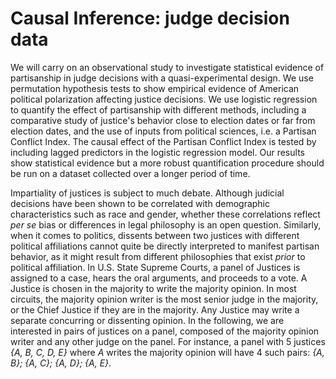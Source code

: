 # Causal Inference: judge decision data

We will carry on an observational study to investigate statistical evidence of partisanship in judge decisions with a quasi-experimental design. We use permutation hypothesis tests to show empirical evidence of American political polarization affecting justice decisions. We use logistic regression to quantify the effect of partisanship with different methods, including a comparative study of justice's behavior close to election dates or far from election dates, and the use of inputs from political sciences, i.e. a Partisan Conflict Index. The causal effect of the Partisan Conflict Index is tested by including lagged predictors in the logistic regression model. Our results show statistical evidence but a more robust quantification procedure should be run on a dataset collected over a longer period of time. 

Impartiality of justices is subject to much debate. 
Although judicial decisions have been shown to be correlated with demographic characteristics such as race and gender, whether these correlations reflect *per se* bias or differences in legal philosophy is an open question. Similarly, when it comes to politics, dissents between two justices with different political affiliations cannot quite be directly interpreted to manifest partisan behavior, as it might result from different philosophies that exist *prior* to political affiliation. In U.S. State Supreme Courts, a panel of Justices is assigned to a case, hears the oral arguments, and proceeds to a vote. A Justice is chosen in the majority to write the majority opinion. In most circuits, the majority opinion writer is the most senior judge in the majority, or the Chief Justice if they are in the majority. Any Justice may write a separate concurring or dissenting opinion. In the following, we are interested in pairs of justices on a panel, composed of the majority opinion writer and any other judge on the panel. For instance, a panel with 5 justices *{A, B, C, D, E}* where *A* writes the majority opinion will have 4 such pairs: *{A, B}; {A, C}; {A, D}; {A, E}*. 
